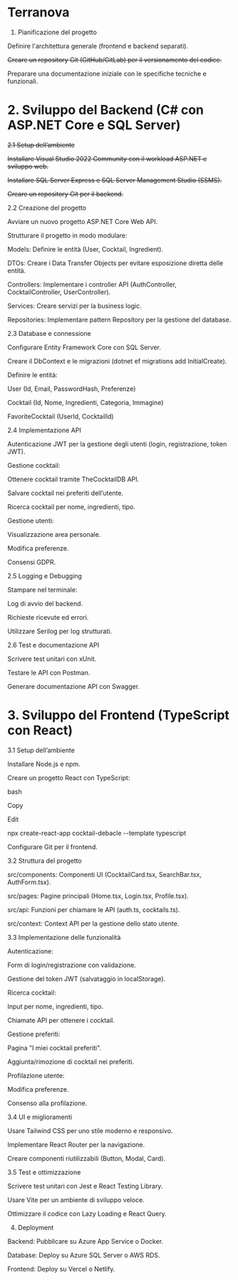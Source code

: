 # Terranova

1. Pianificazione del progetto


Definire l'architettura generale (frontend e backend separati).


~~Creare un repository Git (GitHub/GitLab) per il versionamento del codice.~~


Preparare una documentazione iniziale con le specifiche tecniche e funzionali.


# 2. Sviluppo del Backend (C# con ASP.NET Core e SQL Server)


~~2.1 Setup dell’ambiente~~


~~Installare Visual Studio 2022 Community con il workload ASP.NET e sviluppo web.~~


~~Installare SQL Server Express e SQL Server Management Studio (SSMS).~~


~~Creare un repository Git per il backend.~~


2.2 Creazione del progetto


Avviare un nuovo progetto ASP.NET Core Web API.


Strutturare il progetto in modo modulare:


Models: Definire le entità (User, Cocktail, Ingredient).


DTOs: Creare i Data Transfer Objects per evitare esposizione diretta delle entità.


Controllers: Implementare i controller API (AuthController, CocktailController, UserController).


Services: Creare servizi per la business logic.


Repositories: Implementare pattern Repository per la gestione del database.


2.3 Database e connessione


Configurare Entity Framework Core con SQL Server.


Creare il DbContext e le migrazioni (dotnet ef migrations add InitialCreate).


Definire le entità:


User (Id, Email, PasswordHash, Preferenze)


Cocktail (Id, Nome, Ingredienti, Categoria, Immagine)


FavoriteCocktail (UserId, CocktailId)


2.4 Implementazione API


Autenticazione JWT per la gestione degli utenti (login, registrazione, token JWT).


Gestione cocktail:


Ottenere cocktail tramite TheCocktailDB API.


Salvare cocktail nei preferiti dell’utente.


Ricerca cocktail per nome, ingredienti, tipo.


Gestione utenti:


Visualizzazione area personale.


Modifica preferenze.


Consensi GDPR.


2.5 Logging e Debugging


Stampare nel terminale:


Log di avvio del backend.


Richieste ricevute ed errori.


Utilizzare Serilog per log strutturati.


2.6 Test e documentazione API


Scrivere test unitari con xUnit.


Testare le API con Postman.


Generare documentazione API con Swagger.




# 3. Sviluppo del Frontend (TypeScript con React)


3.1 Setup dell’ambiente


Installare Node.js e npm.


Creare un progetto React con TypeScript:


bash


Copy


Edit


npx create-react-app cocktail-debacle --template typescript


Configurare Git per il frontend.


3.2 Struttura del progetto


src/components: Componenti UI (CocktailCard.tsx, SearchBar.tsx, AuthForm.tsx).


src/pages: Pagine principali (Home.tsx, Login.tsx, Profile.tsx).


src/api: Funzioni per chiamare le API (auth.ts, cocktails.ts).


src/context: Context API per la gestione dello stato utente.


3.3 Implementazione delle funzionalità


Autenticazione:


Form di login/registrazione con validazione.


Gestione del token JWT (salvataggio in localStorage).


Ricerca cocktail:


Input per nome, ingredienti, tipo.


Chiamate API per ottenere i cocktail.


Gestione preferiti:


Pagina "I miei cocktail preferiti".


Aggiunta/rimozione di cocktail nei preferiti.


Profilazione utente:


Modifica preferenze.


Consenso alla profilazione.


3.4 UI e miglioramenti


Usare Tailwind CSS per uno stile moderno e responsivo.


Implementare React Router per la navigazione.


Creare componenti riutilizzabili (Button, Modal, Card).


3.5 Test e ottimizzazione


Scrivere test unitari con Jest e React Testing Library.


Usare Vite per un ambiente di sviluppo veloce.


Ottimizzare il codice con Lazy Loading e React Query.


4. Deployment


Backend: Pubblicare su Azure App Service o Docker.


Database: Deploy su Azure SQL Server o AWS RDS.


Frontend: Deploy su Vercel o Netlify.
